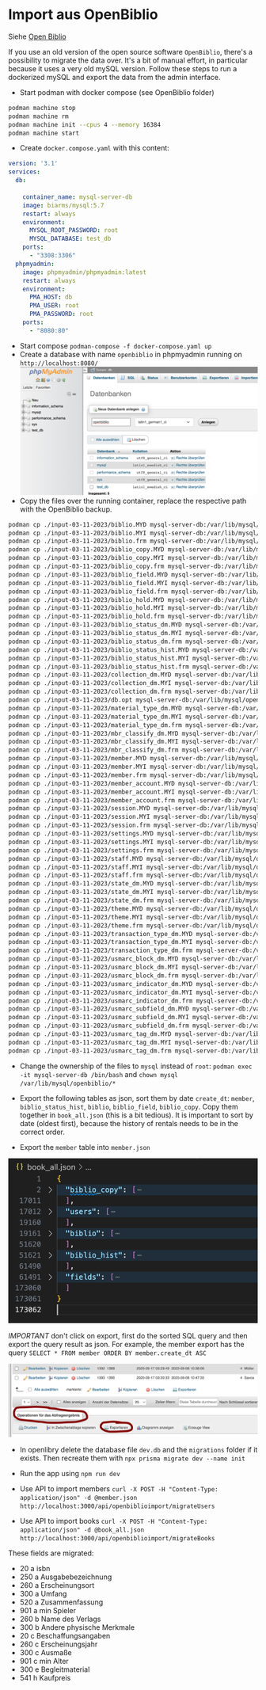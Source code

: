 


# Import aus OpenBiblio

Siehe [Open Biblio](https://openbiblio.de/)

If you use an old version of the open source software `OpenBiblio`, there's a possibility to migrate the data over. It's a bit of manual effort, in particular because it uses a very old mySQL version. Follow these steps to run a dockerized mySQL and export the data from the admin interface.

- Start podman with docker compose (see OpenBiblio folder)
```bash
podman machine stop
podman machine rm                                                          
podman machine init --cpus 4 --memory 16384
podman machine start
```

- Create `docker.compose.yaml` with this content:
```yml
version: '3.1'
services:
  db:
   
    container_name: mysql-server-db
    image: biarms/mysql:5.7
    restart: always
    environment:
      MYSQL_ROOT_PASSWORD: root
      MYSQL_DATABASE: test_db
    ports:
      - "3308:3306"
  phpmyadmin:
    image: phpmyadmin/phpmyadmin:latest
    restart: always
    environment:
      PMA_HOST: db
      PMA_USER: root
      PMA_PASSWORD: root
    ports:
      - "8080:80"
```

- Start compose
`podman-compose -f docker-compose.yaml up`
- Create a database with name `openbiblio` in phpmyadmin running on `http://localhost:8080/`
![phpMyAdmin Database UI](./openbiblio_phpmyadmin.png)
- Copy the files over the running container, replace the respective path with the OpenBiblio backup.
```bash
podman cp ./input-03-11-2023/biblio.MYD mysql-server-db:/var/lib/mysql/openbiblio
podman cp ./input-03-11-2023/biblio.MYI mysql-server-db:/var/lib/mysql/openbiblio
podman cp ./input-03-11-2023/biblio.frm mysql-server-db:/var/lib/mysql/openbiblio
podman cp ./input-03-11-2023/biblio_copy.MYD mysql-server-db:/var/lib/mysql/openbiblio
podman cp ./input-03-11-2023/biblio_copy.MYI mysql-server-db:/var/lib/mysql/openbiblio
podman cp ./input-03-11-2023/biblio_copy.frm mysql-server-db:/var/lib/mysql/openbiblio
podman cp ./input-03-11-2023/biblio_field.MYD mysql-server-db:/var/lib/mysql/openbiblio
podman cp ./input-03-11-2023/biblio_field.MYI mysql-server-db:/var/lib/mysql/openbiblio
podman cp ./input-03-11-2023/biblio_field.frm mysql-server-db:/var/lib/mysql/openbiblio
podman cp ./input-03-11-2023/biblio_hold.MYD mysql-server-db:/var/lib/mysql/openbiblio
podman cp ./input-03-11-2023/biblio_hold.MYI mysql-server-db:/var/lib/mysql/openbiblio
podman cp ./input-03-11-2023/biblio_hold.frm mysql-server-db:/var/lib/mysql/openbiblio
podman cp ./input-03-11-2023/biblio_status_dm.MYD mysql-server-db:/var/lib/mysql/openbiblio
podman cp ./input-03-11-2023/biblio_status_dm.MYI mysql-server-db:/var/lib/mysql/openbiblio
podman cp ./input-03-11-2023/biblio_status_dm.frm mysql-server-db:/var/lib/mysql/openbiblio
podman cp ./input-03-11-2023/biblio_status_hist.MYD mysql-server-db:/var/lib/mysql/openbiblio
podman cp ./input-03-11-2023/biblio_status_hist.MYI mysql-server-db:/var/lib/mysql/openbiblio
podman cp ./input-03-11-2023/biblio_status_hist.frm mysql-server-db:/var/lib/mysql/openbiblio
podman cp ./input-03-11-2023/collection_dm.MYD mysql-server-db:/var/lib/mysql/openbiblio
podman cp ./input-03-11-2023/collection_dm.MYI mysql-server-db:/var/lib/mysql/openbiblio
podman cp ./input-03-11-2023/collection_dm.frm mysql-server-db:/var/lib/mysql/openbiblio
podman cp ./input-03-11-2023/db.opt mysql-server-db:/var/lib/mysql/openbiblio
podman cp ./input-03-11-2023/material_type_dm.MYD mysql-server-db:/var/lib/mysql/openbiblio
podman cp ./input-03-11-2023/material_type_dm.MYI mysql-server-db:/var/lib/mysql/openbiblio
podman cp ./input-03-11-2023/material_type_dm.frm mysql-server-db:/var/lib/mysql/openbiblio
podman cp ./input-03-11-2023/mbr_classify_dm.MYD mysql-server-db:/var/lib/mysql/openbiblio
podman cp ./input-03-11-2023/mbr_classify_dm.MYI mysql-server-db:/var/lib/mysql/openbiblio
podman cp ./input-03-11-2023/mbr_classify_dm.frm mysql-server-db:/var/lib/mysql/openbiblio
podman cp ./input-03-11-2023/member.MYD mysql-server-db:/var/lib/mysql/openbiblio
podman cp ./input-03-11-2023/member.MYI mysql-server-db:/var/lib/mysql/openbiblio
podman cp ./input-03-11-2023/member.frm mysql-server-db:/var/lib/mysql/openbiblio
podman cp ./input-03-11-2023/member_account.MYD mysql-server-db:/var/lib/mysql/openbiblio
podman cp ./input-03-11-2023/member_account.MYI mysql-server-db:/var/lib/mysql/openbiblio
podman cp ./input-03-11-2023/member_account.frm mysql-server-db:/var/lib/mysql/openbiblio
podman cp ./input-03-11-2023/session.MYD mysql-server-db:/var/lib/mysql/openbiblio
podman cp ./input-03-11-2023/session.MYI mysql-server-db:/var/lib/mysql/openbiblio
podman cp ./input-03-11-2023/session.frm mysql-server-db:/var/lib/mysql/openbiblio
podman cp ./input-03-11-2023/settings.MYD mysql-server-db:/var/lib/mysql/openbiblio
podman cp ./input-03-11-2023/settings.MYI mysql-server-db:/var/lib/mysql/openbiblio
podman cp ./input-03-11-2023/settings.frm mysql-server-db:/var/lib/mysql/openbiblio
podman cp ./input-03-11-2023/staff.MYD mysql-server-db:/var/lib/mysql/openbiblio
podman cp ./input-03-11-2023/staff.MYI mysql-server-db:/var/lib/mysql/openbiblio
podman cp ./input-03-11-2023/staff.frm mysql-server-db:/var/lib/mysql/openbiblio
podman cp ./input-03-11-2023/state_dm.MYD mysql-server-db:/var/lib/mysql/openbiblio
podman cp ./input-03-11-2023/state_dm.MYI mysql-server-db:/var/lib/mysql/openbiblio
podman cp ./input-03-11-2023/state_dm.frm mysql-server-db:/var/lib/mysql/openbiblio
podman cp ./input-03-11-2023/theme.MYD mysql-server-db:/var/lib/mysql/openbiblio
podman cp ./input-03-11-2023/theme.MYI mysql-server-db:/var/lib/mysql/openbiblio
podman cp ./input-03-11-2023/theme.frm mysql-server-db:/var/lib/mysql/openbiblio
podman cp ./input-03-11-2023/transaction_type_dm.MYD mysql-server-db:/var/lib/mysql/openbiblio
podman cp ./input-03-11-2023/transaction_type_dm.MYI mysql-server-db:/var/lib/mysql/openbiblio
podman cp ./input-03-11-2023/transaction_type_dm.frm mysql-server-db:/var/lib/mysql/openbiblio
podman cp ./input-03-11-2023/usmarc_block_dm.MYD mysql-server-db:/var/lib/mysql/openbiblio
podman cp ./input-03-11-2023/usmarc_block_dm.MYI mysql-server-db:/var/lib/mysql/openbiblio
podman cp ./input-03-11-2023/usmarc_block_dm.frm mysql-server-db:/var/lib/mysql/openbiblio
podman cp ./input-03-11-2023/usmarc_indicator_dm.MYD mysql-server-db:/var/lib/mysql/openbiblio
podman cp ./input-03-11-2023/usmarc_indicator_dm.MYI mysql-server-db:/var/lib/mysql/openbiblio
podman cp ./input-03-11-2023/usmarc_indicator_dm.frm mysql-server-db:/var/lib/mysql/openbiblio
podman cp ./input-03-11-2023/usmarc_subfield_dm.MYD mysql-server-db:/var/lib/mysql/openbiblio
podman cp ./input-03-11-2023/usmarc_subfield_dm.MYI mysql-server-db:/var/lib/mysql/openbiblio
podman cp ./input-03-11-2023/usmarc_subfield_dm.frm mysql-server-db:/var/lib/mysql/openbiblio
podman cp ./input-03-11-2023/usmarc_tag_dm.MYD mysql-server-db:/var/lib/mysql/openbiblio
podman cp ./input-03-11-2023/usmarc_tag_dm.MYI mysql-server-db:/var/lib/mysql/openbiblio
podman cp ./input-03-11-2023/usmarc_tag_dm.frm mysql-server-db:/var/lib/mysql/openbiblio
```

- Change the ownership of the files to `mysql` instead of `root`: `podman exec -it mysql-server-db /bin/bash` and `chown mysql /var/lib/mysql/openbiblio/*`

- Export the following tables as json, sort them by date `create_dt`: `member`, `biblio_status_hist`, `biblio`, `biblio_field`, `biblio_copy`. Copy them together in `book_all.json` (this is a bit tedious). It is important to sort by date (oldest first), because the history of rentals needs to be in the correct order. 

- Export the `member` table into `member.json`

![book_all.json Structure](./openbiblio_import_structure.png)

*IMPORTANT* don't click on export, first do the sorted SQL query and then export the query result as json. For example, the member export has the query `SELECT * FROM member ORDER BY member.create_dt ASC`


![phpMyAdmin Database Export](./openbiblio_sql_export.png)

- In openlibry delete the database file `dev.db` and the `migrations` folder if it exists. Then recreate them with `npx prisma migrate dev --name init`

- Run the app using `npm run dev`

- Use API to import members `curl -X POST -H "Content-Type: application/json" -d @member.json http://localhost:3000/api/openbiblioimport/migrateUsers`


- Use API to import books `curl -X POST -H "Content-Type: application/json" -d @book_all.json  http://localhost:3000/api/openbiblioimport/migrateBooks`



These fields are migrated:
- 20 a isbn	
- 250 a Ausgabebezeichnung
- 260 a Erscheinungsort
- 300 a Umfang
- 520 a Zusammenfassung
- 901 a min Spieler
- 260 b Name des Verlags	
- 300 b Andere physische Merkmale			
- 20 c Beschaffungsangaben
- 260 c Erscheinungsjahr
- 300 c Ausmaße
- 901 c min Alter
- 300 e Begleitmaterial
- 541 h Kaufpreis	

